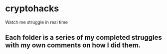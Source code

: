 # cryptohacks
Watch me struggle in real time

## Each folder is a series of my completed struggles with my own comments on how I did them. 
